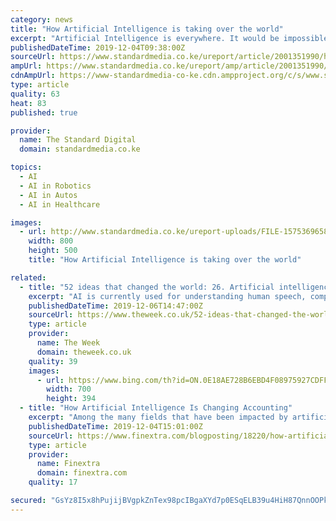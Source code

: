 ```yaml
---
category: news
title: "How Artificial Intelligence is taking over the world"
excerpt: "Artificial Intelligence is everywhere. It would be impossible to go your entire life without using artificial intelligence. The software in your smartphones, ATMs, Cars and Robots, its all intelligence. So what is this artificial intelligence, according to the internet of things the AI is a field of computer science that attempts to stimulate ..."
publishedDateTime: 2019-12-04T09:38:00Z
sourceUrl: https://www.standardmedia.co.ke/ureport/article/2001351990/how-artificial-intelligence-is-taking-over-the-world
ampUrl: https://www.standardmedia.co.ke/ureport/amp/article/2001351990/how-artificial-intelligence-is-taking-over-the-world
cdnAmpUrl: https://www-standardmedia-co-ke.cdn.ampproject.org/c/s/www.standardmedia.co.ke/ureport/amp/article/2001351990/how-artificial-intelligence-is-taking-over-the-world
type: article
quality: 63
heat: 83
published: true

provider:
  name: The Standard Digital
  domain: standardmedia.co.ke

topics:
  - AI
  - AI in Robotics
  - AI in Autos
  - AI in Healthcare

images:
  - url: http://www.standardmedia.co.ke/ureport-uploads/FILE-1575369658.jpeg
    width: 800
    height: 500
    title: "How Artificial Intelligence is taking over the world"

related:
  - title: "52 ideas that changed the world: 26. Artificial intelligence"
    excerpt: "AI is currently used for understanding human speech, competing in game systems such as chess and go, self-driving cars and interpreting complex data. Some people are wary of the rise of artificial intelligence, with the New Yorker highlighting that “a number of scientists and engineers fear that, once we build an artificial intelligence ..."
    publishedDateTime: 2019-12-06T14:47:00Z
    sourceUrl: https://www.theweek.co.uk/52-ideas-that-changed-the-world/104744/52-ideas-that-changed-the-world-26-artificial-intelligence
    type: article
    provider:
      name: The Week
      domain: theweek.co.uk
    quality: 39
    images:
      - url: https://www.bing.com/th?id=ON.0E18AE728B6EBD4F08975927CDFF391F
        width: 700
        height: 394
  - title: "How Artificial Intelligence Is Changing Accounting"
    excerpt: "Among the many fields that have been impacted by artificial intelligence, accounting is showing strong signs that it could be one of the most important boiling points for the development of this technology. We’ve already seen various positive impacts on the accounting market thanks to advances in AI, and there are many reasons to believe that ..."
    publishedDateTime: 2019-12-04T15:01:00Z
    sourceUrl: https://www.finextra.com/blogposting/18220/how-artificial-intelligence-is-changing-accounting
    type: article
    provider:
      name: Finextra
      domain: finextra.com
    quality: 17

secured: "GsYz8I5x8hPujijBVgpkZnTex98pcIBgaXYd7p0ESqELB39u4HiH87QnnOOPk5Y9yfRXEbNCqOekwqXG94KxsdM558wTZsyvAv4egFe71nKKE6n2voi8rzgX4u2zOqUM+lksSgpGfmixj54oym7LWYm5/rKzR149S2zs0rBFSvY8bKKo0cdZic/rNibt7IITYiHw0MCYHQngszUZuES5ODdj+WKEub9y6RWpfEvdP5ymQBAtgkR1dnOX2+ORz+sylKKs6TrhLOwqkcrnB/NtDA==;iM6C6p/6GrECASvZFLVlZA=="
---
```



